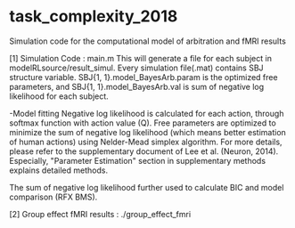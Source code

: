 # task_complexity_2018
Simulation code for the computational model of arbitration and fMRI results

[1] Simulation Code : main.m
This will generate a file for each subject in modelRLsource/result_simul. Every simulation file(.mat) contains SBJ structure variable. SBJ{1, 1}.model_BayesArb.param is the optimized free parameters, and SBJ{1, 1}.model_BayesArb.val is sum of negative log likelihood for each subject. 

-Model fitting
 Negative log likelihood is calculated for each action, through softmax function with action value (Q). Free parameters are optimized to minimize the sum of negative log likelihood (which means better estimation of human actions) using Nelder-Mead simplex algorithm. For more details, please refer to the supplementary document of Lee et al. (Neuron, 2014). Especially, "Parameter Estimation" section in supplementary methods explains detailed methods.

The sum of negative log likelihood further used to calculate BIC and model comparison (RFX BMS).




[2] Group effect fMRI results : ./group_effect_fmri
